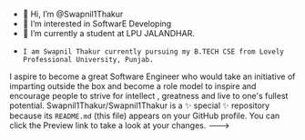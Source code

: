 - 👋 Hi, I’m @Swapnil1Thakur
- 👀 I’m interested in SoftwarE Developing 
- 🌱 I’m currently a student at LPU JALANDHAR.
-     I am Swapnil Thakur currently pursuing my B.TECH CSE from Lovely Professional University, Punjab.
I aspire to become a great Software Engineer who would take an initiative of imparting outside the box and become a role model to inspire and encourage people to strive for intellect , greatness and live to one's fullest potential. 
Swapnil1Thakur/Swapnil1Thakur is a ✨ special ✨ repository because its `README.md` (this file) appears on your GitHub profile.
You can click the Preview link to take a look at your changes.
--->
